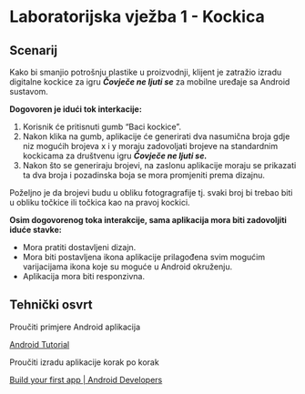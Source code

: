# Laboratorijska vježba 1 - Kockica

## Scenarij

Kako bi smanjio potrošnju plastike u proizvodnji, klijent je zatražio izradu digitalne kockice za igru ***Čovječe ne ljuti se*** za mobilne uređaje sa Android sustavom. 

**Dogovoren je idući tok interkacije:**

1. Korisnik će pritisnuti gumb “Baci kockice”.
2. Nakon klika na gumb, aplikacije će generirati dva nasumična broja gdje niz mogućih brojeva x i y moraju zadovoljati brojeve na standardnim kockicama za društvenu igru ***Čovječe ne ljuti se.***
3. Nakon što se generiraju brojevi, na zaslonu aplikacije moraju se prikazati ta dva broja i pozadinska boja se mora promjeniti prema dizajnu.

Poželjno je da brojevi budu u obliku fotogragrafije tj. svaki broj bi trebao biti u obliku točkice ili točkica kao na pravoj kockici.

**Osim dogovorenog toka interakcije, sama aplikacija mora biti zadovoljiti iduće stavke:**

- Mora pratiti dostavljeni dizajn.
- Mora biti postavljena ikona aplikacije prilagođena svim mogućim varijacijama ikona koje su moguće u Android okruženju.
- Aplikacija mora biti responzivna.

## Tehnički osvrt

Proučiti primjere Android aplikacija

[Android Tutorial](https://www.tutorialspoint.com/android/index.htm)

Proučiti izradu aplikacije korak po korak

[Build your first app | Android Developers](https://developer.android.com/training/basics/firstapp)
